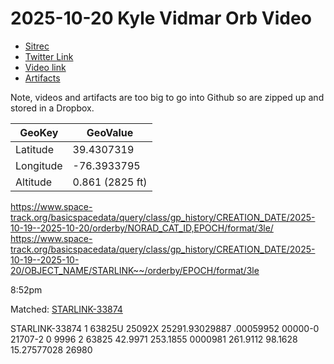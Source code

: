 # 2025-10-20 Kyle Vidmar Orb Video

* [Sitrec](https://www.metabunk.org/sitrec/?custom=https://sitrec.s3.us-west-2.amazonaws.com/14452/kylevidmar_2025_10_20/20251022_073603.js)
* [Twitter Link](https://x.com/sysbadm1n/status/1980640830244417887)
* [Video link](https://www.dropbox.com/scl/fi/tgb5gsm6sfosxnknw4kio/2025-10-20-KyleVidmar.mp4?rlkey=szctx1oydkvt115xi1tgksrx4&st=wcabeigc&dl=0)
* [Artifacts](https://www.dropbox.com/scl/fi/e7raeaiugmb1cawl1b3l4/kylevidmar-2025-10-20-artifacts.zip?rlkey=iiducrb706mo4ijwulci23yyb&st=88p02srf&dl=0)

Note, videos and artifacts are too big to go into Github so are zipped up and stored in a Dropbox.

|  GeoKey| GeoValue |
| --- | --- |
| Latitude | 39.4307319 |
| Longitude | -76.3933795 |
| Altitude | 0.861 (2825 ft) |

https://www.space-track.org/basicspacedata/query/class/gp_history/CREATION_DATE/2025-10-19--2025-10-20/orderby/NORAD_CAT_ID,EPOCH/format/3le/
https://www.space-track.org/basicspacedata/query/class/gp_history/CREATION_DATE/2025-10-19--2025-10-20/OBJECT_NAME/STARLINK~~/orderby/EPOCH/format/3le

8:52pm

Matched: [STARLINK-33874](https://orbit.ing-now.com/satellite/63825/2025-092x/starlink-33874/)

STARLINK-33874
1 63825U 25092X   25291.93029887  .00059952  00000-0  21707-2 0  9996
2 63825  42.9971 253.1855 0000981 261.9112  98.1628 15.27577028 26980
